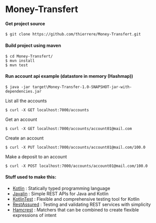 # Money-Transfert
#### Get project source


```shell
$ git clone https://github.com/thierrere/Money-Transfert.git
```

#### Build project using maven

```shell
$ cd Money-Transfert/
$ mvn install
$ mvn test
```

#### Run account api example (datastore in memory (Hashmap))

```shell
$ java -jar target\Money-Transfer-1.0-SNAPSHOT-jar-with-dependencies.jar
```
List all the accounts
```shell
$ curl -X GET localhost:7000/accounts
```
Get an account
```shell
$ curl -X GET localhost:7000/accounts/account01@mail.com
```
Create an account
```shell
$ curl -X PUT localhost:7000/accounts/account01@mail.com/100.0
```
Make a deposit to an account
```shell
$ curl -X POST localhost:7000/accounts/account01@mail.com/100.0
```

#### Stuff used to make this:

 * [Kotlin](https://kotlinlang.org/) : Statically typed programming language
 * [Javalin](https://javalin.io/) : Simple REST APIs for Java and Kotlin
 * [KotlinTest](https://github.com/kotlintest/kotlintest) : Flexible and comprehensive testing tool for Kotlin
 * [RestAssured](http://rest-assured.io/) : Testing and validating REST services  with simplicity
 * [Hamcrest](http://hamcrest.org/JavaHamcrest/) : Matchers that can be combined to create flexible expressions of intent
